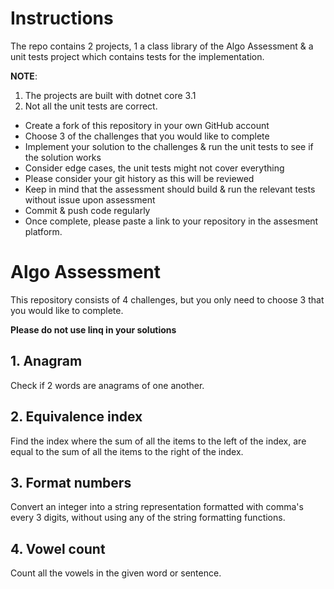 # Instructions
The repo contains 2 projects, 1 a class library of the Algo Assessment & a unit tests project which contains
tests for the implementation. 

__NOTE__:
1. The projects are built with dotnet core 3.1 
2. Not all the unit tests are correct.

* Create a fork of this repository in your own GitHub account
* Choose 3 of the challenges that you would like to complete
* Implement your solution to the challenges & run the unit tests to see if the solution works
* Consider edge cases, the unit tests might not cover everything
* Please consider your git history as this will be reviewed
* Keep in mind that the assessment should build & run the relevant tests without issue upon assessment
* Commit & push code regularly
* Once complete, please paste a link to your repository in the assesment platform.

# Algo Assessment
This repository consists of 4 challenges, but you only need to choose 3 that you would like to complete.

**Please do not use linq in your solutions**

## 1. Anagram
Check if 2 words are anagrams of one another.

## 2. Equivalence index
Find the index where the sum of all the items to the left of the index, are equal to the sum of all the items to the right of the index.

## 3. Format numbers
Convert an integer into a string representation formatted with comma's every 3 digits, without using
any of the string formatting functions.

## 4. Vowel count
Count all the vowels in the given word or sentence.


